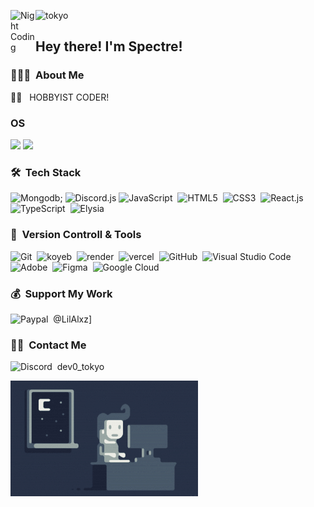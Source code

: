 ![tokyo](https://cdn.discordapp.com/emojis/1275180388255273162.gif?size=48&animated=true&name=dancemonkey)
<img alt="Night Coding" src="./assets/Hand%20Wave.gif" width='40' align="left"/><h2 align="left">Hey there! I'm Spectre!</h2>

<!-- ## 👋 &nbsp;Hey there! I'm Spectre -->

### 👨🏻‍💻 &nbsp;About Me

👨‍💻 &nbsp; HOBBYIST CODER!

### OS
<img height="180em" src="https://github.com/tandpfun/skill-icons/raw/main/icons/Arch-Dark.svg"></img>
<img height="180em" src="https://github.com/tandpfun/skill-icons/raw/main/icons/Windows-Dark.svg"></img>

### 🛠 &nbsp;Tech Stack
![Mongodb](https://img.shields.io/badge/Mongo%20DB-0a5c0a?style=for-the-badge&logo=mongodb&logoColor=00FF00);
![Discord.js](https://img.shields.io/badge/discord.js-3670A0?style=for-the-badge&logo=discord&logoColor=ffdd54)
![JavaScript](https://img.shields.io/badge/javascript-%23323330.svg?style=for-the-badge&logo=javascript&logoColor=%23F7DF1E)&nbsp;
![HTML5](https://img.shields.io/badge/html5-%23E34F26.svg?style=for-the-badge&logo=html5&logoColor=white)&nbsp;
![CSS3](https://img.shields.io/badge/css3-%231572B6.svg?style=for-the-badge&logo=css3&logoColor=white)&nbsp;
![React.js](https://img.shields.io/badge/react.js-%2335495e.svg?style=for-the-badge&logo=reactdotjs&logoColor=%234FC08D)&nbsp;
![TypeScript](https://img.shields.io/badge/TypeScript-%231572B6.svg?style=for-the-badge&logo=typescript&logoColor=white)&nbsp;
![Elysia](https://img.shields.io/badge/Elysia-%231572B6.svg?style=for-the-badge&logo=bun&logoColor=whit)&nbsp;
### 🧰 &nbsp;Version Controll & Tools 

![Git](https://img.shields.io/badge/git-%23F05033.svg?style=for-the-badge&logo=git&logoColor=white)&nbsp;
![koyeb](https://img.shields.io/badge/Koyeb-000000.svg?style=for-the-badge&logo=koyeb&logoColor=white)&nbsp;
![render](https://img.shields.io/badge/Render-000000.svg?style=for-the-badge&logo=render&logoColor=white&x-oss-process=image/resize,m_mfit,w_320,h_320)&nbsp;
![vercel](https://img.shields.io/badge/Vercel-000000.svg?style=for-the-badge&logo=vercel&logoColor=white&x-oss-process=image/resize,m_mfit,w_320,h_320)&nbsp;
![GitHub](https://img.shields.io/badge/github-%23121011.svg?style=for-the-badge&logo=github&logoColor=white)&nbsp;
![Visual Studio Code](https://img.shields.io/badge/Visual%20Studio%20Code-0078d7.svg?style=for-the-badge&logo=visual-studio-code&logoColor=white)&nbsp;
![Adobe](https://img.shields.io/badge/adobe-%23FF0000.svg?style=for-the-badge&logo=adobe&logoColor=white)&nbsp;
![Figma](https://img.shields.io/badge/figma-%23F24E1E.svg?style=for-the-badge&logo=figma&logoColor=white)&nbsp;
![Google Cloud](https://img.shields.io/badge/GoogleCloud-%234285F4.svg?style=for-the-badge&logo=google-cloud&logoColor=white)&nbsp;


### 💰 &nbsp;Support My Work
![Paypal](https://img.shields.io/badge/Paypal-%2335495e.svg?style=for-the-badge&logo=paypal&logoColor=%234FC08D)&nbsp;
@LilAlxz]


### 🤝🏻 &nbsp;Contact Me
![Discord](https://img.shields.io/badge/Discord-%2335495e.svg?style=for-the-badge&logo=discord&logoColor=%234FC08D)&nbsp;
dev0_tokyo

<img alt="Night Coding" src="https://raw.githubusercontent.com/AVS1508/AVS1508/master/assets/Night-Coding.gif" align="center"/>
                  
